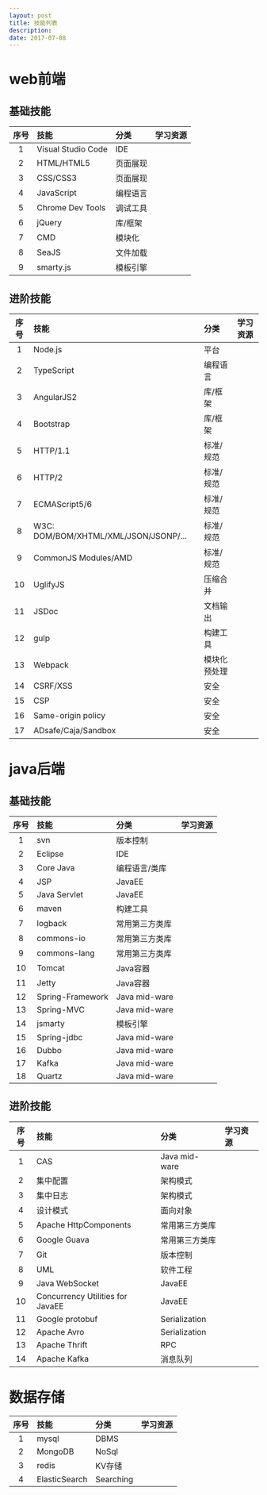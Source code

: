 ```yaml
---
layout: post
title: 技能列表
description: 
date: 2017-07-08
---
```


# web前端

## 基础技能

|序号|技能|分类|学习资源|
|:----:|:------|:------|:------|
|1|Visual Studio Code|IDE||
|2|HTML/HTML5|页面展现||
|3|CSS/CSS3|页面展现||
|4|JavaScript|编程语言||
|5|Chrome Dev Tools|调试工具||
|6|jQuery|库/框架||
|7|CMD|模块化||
|8|SeaJS|文件加载||
|9|smarty.js|模板引擎||

## 进阶技能

|序号|技能|分类|学习资源|
|:----:|:------|:------|:------|
|1|Node.js|平台||
|2|TypeScript|编程语言||
|3|AngularJS2|库/框架||
|4|Bootstrap|库/框架||
|5|HTTP/1.1|标准/规范||
|6|HTTP/2|标准/规范||
|7|ECMAScript5/6|标准/规范||
|8|W3C: DOM/BOM/XHTML/XML/JSON/JSONP/...|标准/规范||
|9|CommonJS Modules/AMD|标准/规范||
|10|UglifyJS|压缩合并||
|11|JSDoc|文档输出||
|12|gulp|构建工具||
|13|Webpack|模块化预处理||
|14|CSRF/XSS|安全||
|15|CSP|安全||
|16|Same-origin policy|安全||
|17|ADsafe/Caja/Sandbox|安全||

# java后端

## 基础技能

|序号|技能|分类|学习资源|
|:----:|:------|:------|:------|
|1|svn|版本控制||
|2|Eclipse|IDE||
|3|Core Java|编程语言/类库||
|4|JSP|JavaEE||
|5|Java Servlet|JavaEE||
|6|maven|构建工具||
|7|logback|常用第三方类库||
|8|commons-io|常用第三方类库||
|9|commons-lang|常用第三方类库||
|10|Tomcat|Java容器||
|11|Jetty|Java容器||
|12|Spring-Framework|Java mid-ware||
|13|Spring-MVC|Java mid-ware||
|14|jsmarty|模板引擎||
|15|Spring-jdbc|Java mid-ware||
|16|Dubbo|Java mid-ware||
|17|Kafka|Java mid-ware||
|18|Quartz|Java mid-ware||

## 进阶技能

|序号|技能|分类|学习资源|
|:----:|:------|:------|:------|
|1|CAS|Java mid-ware||
|2|集中配置|架构模式||
|3|集中日志|架构模式||
|4|设计模式|面向对象||
|5|Apache HttpComponents|常用第三方类库||
|6|Google Guava|常用第三方类库||
|7|Git|版本控制||
|8|UML|软件工程||
|9|Java WebSocket|JavaEE||
|10|Concurrency Utilities for JavaEE|JavaEE||
|11|Google protobuf|Serialization||
|12|Apache Avro|Serialization||
|13|Apache Thrift|RPC||
|14|Apache Kafka|消息队列||

# 数据存储

|序号|技能|分类|学习资源|
|:----:|:------|:------|:------|
|1|mysql|DBMS||
|2|MongoDB|NoSql||
|3|redis|KV存储||
|4|ElasticSearch|Searching||